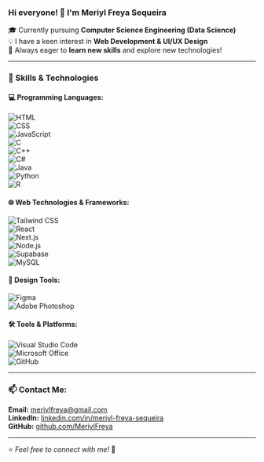 ### Hi everyone! 👋 I'm **Meriyl Freya Sequeira**

🎓 Currently pursuing **Computer Science Engineering (Data Science)**  
💡 I have a keen interest in **Web Development & UI/UX Design**  
📖 Always eager to **learn new skills** and explore new technologies!  

---

### 🚀 Skills & Technologies

#### 💻 Programming Languages:
![HTML](https://img.shields.io/badge/HTML5-E34F26?style=for-the-badge&logo=html5&logoColor=white)  
![CSS](https://img.shields.io/badge/CSS3-1572B6?style=for-the-badge&logo=css3&logoColor=white)  
![JavaScript](https://img.shields.io/badge/JavaScript-F7DF1E?style=for-the-badge&logo=javascript&logoColor=black)  
![C](https://img.shields.io/badge/C-00599C?style=for-the-badge&logo=c&logoColor=white)  
![C++](https://img.shields.io/badge/C++-00599C?style=for-the-badge&logo=c%2B%2B&logoColor=white)  
![C#](https://img.shields.io/badge/C%23-239120?style=for-the-badge&logo=c-sharp&logoColor=white)  
![Java](https://img.shields.io/badge/Java-007396?style=for-the-badge&logo=java&logoColor=white)  
![Python](https://img.shields.io/badge/Python-3776AB?style=for-the-badge&logo=python&logoColor=white)  
![R](https://img.shields.io/badge/R-276DC3?style=for-the-badge&logo=r&logoColor=white)

#### 🌐 Web Technologies & Frameworks:
![Tailwind CSS](https://img.shields.io/badge/TailwindCSS-38B2AC?style=for-the-badge&logo=tailwind-css&logoColor=white)  
![React](https://img.shields.io/badge/ReactJS-61DAFB?style=for-the-badge&logo=react&logoColor=black)  
![Next.js](https://img.shields.io/badge/Next.js-000000?style=for-the-badge&logo=nextdotjs&logoColor=white)  
![Node.js](https://img.shields.io/badge/Node.js-339933?style=for-the-badge&logo=nodedotjs&logoColor=white)  
![Supabase](https://img.shields.io/badge/Supabase-3ECF8E?style=for-the-badge&logo=supabase&logoColor=white)  
![MySQL](https://img.shields.io/badge/MySQL-4479A1?style=for-the-badge&logo=mysql&logoColor=white)

#### 🎨 Design Tools:
![Figma](https://img.shields.io/badge/Figma-F24E1E?style=for-the-badge&logo=figma&logoColor=white)  
![Adobe Photoshop](https://img.shields.io/badge/Adobe%20Photoshop-31A8FF?style=for-the-badge&logo=adobephotoshop&logoColor=white)

#### 🛠 Tools & Platforms:
![Visual Studio Code](https://img.shields.io/badge/VS%20Code-007ACC?style=for-the-badge&logo=visualstudiocode&logoColor=white)  
![Microsoft Office](https://img.shields.io/badge/Microsoft%20Office-D83B01?style=for-the-badge&logo=microsoftoffice&logoColor=white)  
![GitHub](https://img.shields.io/badge/GitHub-181717?style=for-the-badge&logo=github&logoColor=white)

---

### 📫 Contact Me:
**Email:** meriylfreya@gmail.com  
**LinkedIn:** [linkedin.com/in/meriyl-freya-sequeira](https://www.linkedin.com/in/meriyl-freya-sequeira)  
**GitHub:** [github.com/MeriylFreya](https://github.com/MeriylFreya)  

---

⭐ _Feel free to connect with me!_ 🚀  
